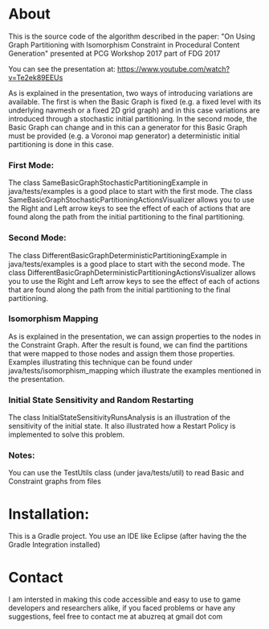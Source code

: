 # About
This is the source code of the algorithm described in the paper:
"On Using Graph Partitioning with Isomorphism Constraint in Procedural Content Generation"
presented at PCG Workshop 2017 part of FDG 2017

You can see the presentation at:
https://www.youtube.com/watch?v=Te2ek89EEUs


As is explained in the presentation, two ways of introducing variations are available. The first is when the Basic Graph is fixed (e.g. a fixed level with its underlying navmesh or a fixed 2D grid graph) and in this case variations are introduced through a stochastic initial partitioning. In the second mode, the Basic Graph can change and in this can a generator for this Basic Graph must be provided (e.g. a Voronoi map generator) a deterministic initial partitioning is done in this case. 

### First Mode:
The class SameBasicGraphStochasticPartitioningExample in java/tests/examples is a good place to start with the first mode.
The class SameBasicGraphStochasticPartitioningActionsVisualizer allows you to use the Right and Left arrow keys to see the effect of each of actions that are found along the path from the initial partitioning to the final partitioning.

### Second Mode:
The class DifferentBasicGraphDeterministicPartitioningExample in java/tests/examples is a good place to start with the second mode.
The class DifferentBasicGraphDeterministicPartitioningActionsVisualizer allows you to use the Right and Left arrow keys to see the effect of each of actions that are found along the path from the initial partitioning to the final partitioning.

### Isomorphism Mapping
As is explained in the presentation, we can assign properties to the nodes in the Constraint Graph. After the result is found, we can find the partitions that were mapped to those nodes and assign them those properties.
Examples illustrating this technique can be found under java/tests/isomorphism_mapping which illustrate the examples mentioned in the presentation.

### Initial State Sensitivity and Random Restarting
The class InitialStateSensitivityRunsAnalysis is an illustration of the sensitivity of the initial state. It also illustrated how a Restart Policy is implemented to solve this problem.

### Notes:
You can use the TestUtils class (under java/tests/util) to read Basic and Constraint graphs from files

# Installation:
This is a Gradle project. You use an IDE like Eclipse (after having the the Gradle Integration installed)

# Contact
I am intersted in making this code accessible and easy to use to game developers and researchers alike, if you faced problems or have any suggestions, feel free to contact me at  abuzreq at gmail dot com
